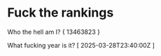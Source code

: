 # Fuck the rankings

Who the hell am I?
{ 13463823 }

What fucking year is it?
[ 2025-03-28T23:40:00Z ]
